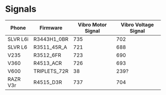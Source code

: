 Signals
=======

| Phone    | Firmware     | Vibro Motor Signal | Vibro Voltage Signal |
| ---      | ---          | ---                | ---                  |
| SLVR L6i | R3443H1_0BR  | 735                | 702                  |
| SLVR L6  | R3511_45R_A  | 721                | 688                  |
| V235     | R3512_6FR    | 723                | 690                  |
| V360     | R4513_ACR    | 726                | 693                  |
| V600     | TRIPLETS_72R | 38                 | 239?                 |
| RAZR V3r | R4515_D3R    | 737                | 704                  |
